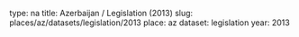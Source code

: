 type: na
title: Azerbaijan / Legislation (2013)
slug: places/az/datasets/legislation/2013
place: az
dataset: legislation
year: 2013
